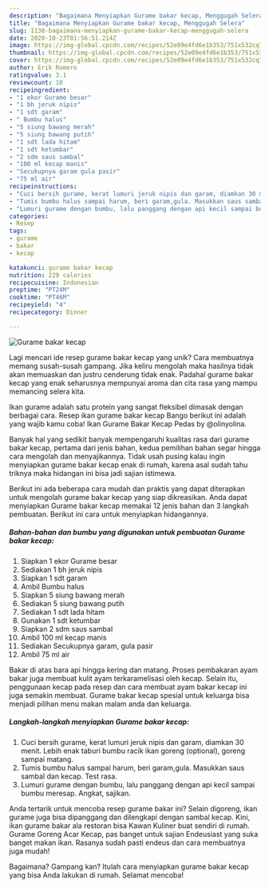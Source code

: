```yaml
---
description: "Bagaimana Menyiapkan Gurame bakar kecap, Menggugah Selera"
title: "Bagaimana Menyiapkan Gurame bakar kecap, Menggugah Selera"
slug: 1138-bagaimana-menyiapkan-gurame-bakar-kecap-menggugah-selera
date: 2020-10-23T01:56:51.214Z
image: https://img-global.cpcdn.com/recipes/52e09e4fd6e1b353/751x532cq70/gurame-bakar-kecap-foto-resep-utama.jpg
thumbnail: https://img-global.cpcdn.com/recipes/52e09e4fd6e1b353/751x532cq70/gurame-bakar-kecap-foto-resep-utama.jpg
cover: https://img-global.cpcdn.com/recipes/52e09e4fd6e1b353/751x532cq70/gurame-bakar-kecap-foto-resep-utama.jpg
author: Erik Romero
ratingvalue: 3.1
reviewcount: 10
recipeingredient:
- "1 ekor Gurame besar"
- "1 bh jeruk nipis"
- "1 sdt garam"
- " Bumbu halus"
- "5 siung bawang merah"
- "5 siung bawang putih"
- "1 sdt lada hitam"
- "1 sdt ketumbar"
- "2 sdm saus sambal"
- "100 ml kecap manis"
- "Secukupnya garam gula pasir"
- "75 ml air"
recipeinstructions:
- "Cuci bersih gurame, kerat lumuri jeruk nipis dan garam, diamkan 30 menit. Lebih enak taburi bumbu racik ikan goreng (optional), goreng sampai matang."
- "Tumis bumbu halus sampai harum, beri garam,gula. Masukkan saus sambal dan kecap. Test rasa."
- "Lumuri gurame dengan bumbu, lalu panggang dengan api kecil sampai bumbu meresap. Angkat, sajikan."
categories:
- Resep
tags:
- gurame
- bakar
- kecap

katakunci: gurame bakar kecap 
nutrition: 229 calories
recipecuisine: Indonesian
preptime: "PT24M"
cooktime: "PT46M"
recipeyield: "4"
recipecategory: Dinner

---
```



![Gurame bakar kecap](https://img-global.cpcdn.com/recipes/52e09e4fd6e1b353/751x532cq70/gurame-bakar-kecap-foto-resep-utama.jpg)

Lagi mencari ide resep gurame bakar kecap yang unik? Cara membuatnya memang susah-susah gampang. Jika keliru mengolah maka hasilnya tidak akan memuaskan dan justru cenderung tidak enak. Padahal gurame bakar kecap yang enak seharusnya mempunyai aroma dan cita rasa yang mampu memancing selera kita.

Ikan gurame adalah satu protein yang sangat fleksibel dimasak dengan berbagai cara. Resep ikan gurame bakar kecap Bango berikut ini adalah yang wajib kamu coba! Ikan Gurame Bakar Kecap Pedas by @olinyolina.

Banyak hal yang sedikit banyak mempengaruhi kualitas rasa dari gurame bakar kecap, pertama dari jenis bahan, kedua pemilihan bahan segar hingga cara mengolah dan menyajikannya. Tidak usah pusing kalau ingin menyiapkan gurame bakar kecap enak di rumah, karena asal sudah tahu triknya maka hidangan ini bisa jadi sajian istimewa.


Berikut ini ada beberapa cara mudah dan praktis yang dapat diterapkan untuk mengolah gurame bakar kecap yang siap dikreasikan. Anda dapat menyiapkan Gurame bakar kecap memakai 12 jenis bahan dan 3 langkah pembuatan. Berikut ini cara untuk menyiapkan hidangannya.

<!--inarticleads1-->

##### Bahan-bahan dan bumbu yang digunakan untuk pembuatan Gurame bakar kecap:

1. Siapkan 1 ekor Gurame besar
1. Sediakan 1 bh jeruk nipis
1. Siapkan 1 sdt garam
1. Ambil  Bumbu halus
1. Siapkan 5 siung bawang merah
1. Sediakan 5 siung bawang putih
1. Sediakan 1 sdt lada hitam
1. Gunakan 1 sdt ketumbar
1. Siapkan 2 sdm saus sambal
1. Ambil 100 ml kecap manis
1. Sediakan Secukupnya garam, gula pasir
1. Ambil 75 ml air


Bakar di atas bara api hingga kering dan matang. Proses pembakaran ayam bakar juga membuat kulit ayam terkaramelisasi oleh kecap. Selain itu, penggunaan kecap pada resep dan cara membuat ayam bakar kecap ini juga semakin membuat. Gurame bakar kecap spesial untuk keluarga bisa menjadi pilihan menu makan malam anda dan keluarga. 

<!--inarticleads2-->

##### Langkah-langkah menyiapkan Gurame bakar kecap:

1. Cuci bersih gurame, kerat lumuri jeruk nipis dan garam, diamkan 30 menit. Lebih enak taburi bumbu racik ikan goreng (optional), goreng sampai matang.
1. Tumis bumbu halus sampai harum, beri garam,gula. Masukkan saus sambal dan kecap. Test rasa.
1. Lumuri gurame dengan bumbu, lalu panggang dengan api kecil sampai bumbu meresap. Angkat, sajikan.


Anda tertarik untuk mencoba resep gurame bakar ini? Selain digoreng, ikan gurame juga bisa dipanggang dan dilengkapi dengan sambal kecap. Kini, ikan gurame bakar ala restoran bisa Kawan Kuliner buat sendiri di rumah. Gurame Goreng Acar Kecap, pas banget untuk sajian Endeusiast yang suka banget makan ikan. Rasanya sudah pasti endeus dan cara membuatnya juga mudah! 

Bagaimana? Gampang kan? Itulah cara menyiapkan gurame bakar kecap yang bisa Anda lakukan di rumah. Selamat mencoba!
